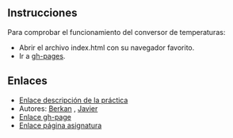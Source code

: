 ## Instrucciones

Para comprobar el funcionamiento del conversor de temperaturas:
* Abrir el archivo index.html con su navegador favorito.
* Ir a [gh-pages](https://ull-esit-dsi-1617.github.io/eliminando-switch-smell-berkan-javier-35l1-1/).

## Enlaces

* [Enlace descripción de la práctica](https://casianorodriguezleon.gitbooks.io/ull-esit-1617/content/practicas/practicanoswitchsmell.html)
* Autores: [Berkan](https://berkanrhdz.github.io) , [Javier](https://javiergonher.github.io/)
* [Enlace gh-page](https://ull-esit-dsi-1617.github.io/eliminando-switch-smell-berkan-javier-35l1-1)
* [Enlace página asignatura](https://campusvirtual.ull.es/1617/course/view.php?id=1136)

